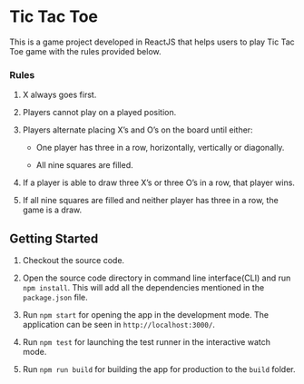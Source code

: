 # Tic Tac Toe

This is a game project developed in ReactJS that helps users to play Tic Tac Toe game with the rules provided below.

### Rules

1.  X always goes first.

2.  Players cannot play on a played position.

3.  Players alternate placing X’s and O’s on the board until either:

     - One player has three in a row, horizontally, vertically or diagonally.
 
     - All nine squares are filled.

4.  If a player is able to draw three X’s or three O’s in a row, that player wins.

5.  If all nine squares are filled and neither player has three in a row, the game is a draw.

## Getting Started

1. Checkout the source code.

2. Open the source code directory in command line interface(CLI) and run `npm install`. This will add all the dependencies mentioned in the `package.json` file.

3. Run `npm start` for opening the app in the development mode. The application can be seen in `http://localhost:3000/`.

4. Run `npm test`  for launching the test runner in the interactive watch mode. 

5. Run `npm run build` for building the app for production to the `build` folder.

